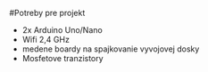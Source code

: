 #Potreby pre projekt 

- 2x Arduino Uno/Nano
- Wifi 2,4 GHz
- medene boardy na spajkovanie vyvojovej dosky
- Mosfetove tranzistory

